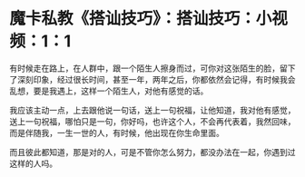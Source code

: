 # 魔卡私教《搭讪技巧》：搭讪技巧：小视频：1：1

有时候走在路上，在人群中，跟一个陌生人擦身而过，可你对这张陌生的脸，留下了深刻印象，经过很长时间，甚至一年，两年之后，你都依然会记得，有时候我会乱想，要是我遇上，这样一个陌生人，对他有感觉的话。

我应该主动一点，上去跟他说一句话，送上一句祝福，让他知道，我对他有感觉，送上一句祝福，哪怕只是一句，你好吗，也许这个人，不会再代表着，我然回味，而是伴随我，一生一世的人，有时候，他出现在你生命里面。

而且彼此都知道，那是对的人，可是不管你怎么努力，都没办法在一起，你遇到过这样的人吗。
